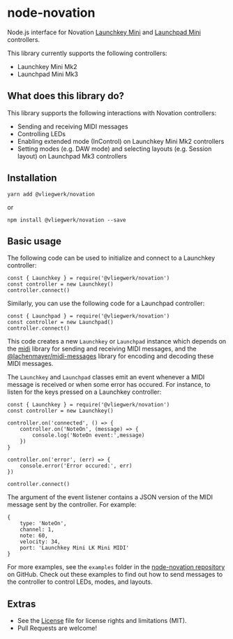 # node-novation

Node.js interface for Novation [Launchkey Mini](https://novationmusic.com/en/keys/launchkey-mini) and [Launchpad Mini](https://novationmusic.com/en/launch/launchpad-mini) controllers.

This library currently supports the following controllers:

*   Launchkey Mini Mk2
*   Launchpad Mini Mk3

## What does this library do?

This library supports the following interactions with Novation controllers:

*   Sending and receiving MIDI messages
*   Controlling LEDs
*   Enabling extended mode (InControl) on Launchkey Mini Mk2 controllers
*   Setting modes (e.g. DAW mode) and selecting layouts (e.g. Session layout) on Launchpad Mk3 controllers

## Installation

```
yarn add @vliegwerk/novation
```

or

```
npm install @vliegwerk/novation --save
```

## Basic usage

The following code can be used to initialize and connect to a Launchkey controller:

```
const { Launchkey } = require('@vliegwerk/novation')
const controller = new Launchkey()
controller.connect()
```

Similarly, you can use the following code for a Launchpad controller:

```
const { Launchpad } = require('@vliegwerk/novation')
const controller = new Launchpad()
controller.connect()
```

This code creates a new `Launchkey` or `Launchpad` instance which depends on the [midi](https://www.npmjs.com/package/midi) library for sending and receiving MIDI messages, and the [@lachenmayer/midi-messages](https://www.npmjs.com/package/@lachenmayer/midi-messages) library for encoding and decoding these MIDI messages.

The `Launchkey` and `Launchpad` classes emit an event whenever a MIDI message is received or when some error has occured. For instance, to listen for the keys pressed on a Launchkey controller:

```
const { Launchkey } = require('@vliegwerk/novation')
const controller = new Launchkey()

controller.on('connected', () => {
	controller.on('NoteOn', (message) => {
		console.log('NoteOn event:',message)
	})
}

controller.on('error', (err) => {
	console.error('Error occured:', err)
})

controller.connect()
```

The argument of the event listener contains a JSON version of the MIDI message sent by the controller. For example:

```
{
    type: 'NoteOn',
    channel: 1,
    note: 60,
    velocity: 34,
    port: 'Launchkey Mini LK Mini MIDI'
}
```

For more examples, see the `examples` folder in the [node-novation repository](https://github.com/njanssen/node-novation/tree/master/examples) on GitHub. Check out these examples to find out how to send messages to the controller to control LEDs, modes, and layouts.

## Extras

-   See the [License](LICENSE) file for license rights and limitations (MIT).
-   Pull Requests are welcome!
